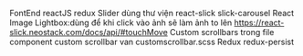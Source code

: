 FontEnd
reactJS redux
Slider dùng thư viện react-slick slick-carousel
React Image Lightbox:dùng để khi click vào ảnh sẽ làm ảnh to lên 
https://react-slick.neostack.com/docs/api/#touchMove
Custom scrollbars trong file component custom scrollbar van customscrollbar.scss
Redux 
redux-persist